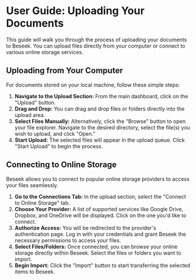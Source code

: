 # User Guide: Uploading Your Documents

This guide will walk you through the process of uploading your documents to Beseek. You can upload files directly from your computer or connect to various online storage services.

## Uploading from Your Computer

For documents stored on your local machine, follow these simple steps:

1.  **Navigate to the Upload Section:** From the main dashboard, click on the "Upload" button.
2.  **Drag and Drop:** You can drag and drop files or folders directly into the upload area.
3.  **Select Files Manually:** Alternatively, click the "Browse" button to open your file explorer. Navigate to the desired directory, select the file(s) you wish to upload, and click "Open."
4.  **Start Upload:** The selected files will appear in the upload queue. Click "Start Upload" to begin the process.

## Connecting to Online Storage

Beseek allows you to connect to popular online storage providers to access your files seamlessly.

1.  **Go to the Connections Tab:** In the upload section, select the "Connect to Online Storage" tab.
2.  **Choose Your Provider:** A list of supported services like Google Drive, Dropbox, and OneDrive will be displayed. Click on the one you'd like to connect.
3.  **Authorize Access:** You will be redirected to the provider's authentication page. Log in with your credentials and grant Beseek the necessary permissions to access your files.
4.  **Select Files/Folders:** Once connected, you can browse your online storage directly within Beseek. Select the files or folders you want to import.
5.  **Begin Import:** Click the "Import" button to start transferring the selected items to Beseek.